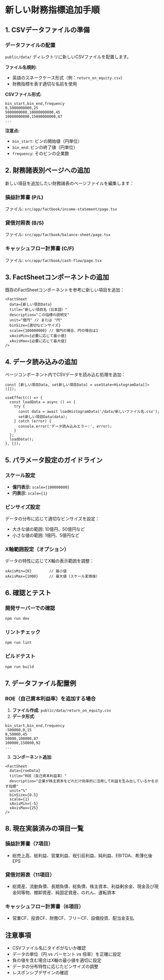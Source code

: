 # 新しい財務指標追加手順

## 1. CSVデータファイルの準備

### データファイルの配置
`public/data/` ディレクトリに新しいCSVファイルを配置します。

**ファイル名規則:**
- 英語のスネークケース形式（例：`return_on_equity.csv`）
- 財務指標を表す適切な名前を使用

**CSVファイル形式:**
```csv
bin_start,bin_end,frequency
0,5000000000,25
5000000000,10000000000,45
10000000000,15000000000,67
...
```

**注意点:**
- `bin_start`: ビンの開始値（円単位）
- `bin_end`: ビンの終了値（円単位）  
- `frequency`: そのビンの企業数

## 2. 財務諸表別ページへの追加

新しい項目を追加したい財務諸表のページファイルを編集します：

### 損益計算書 (P/L)
ファイル: `src/app/factbook/income-statement/page.tsx`

### 貸借対照表 (B/S)  
ファイル: `src/app/factbook/balance-sheet/page.tsx`

### キャッシュフロー計算書 (C/F)
ファイル: `src/app/factbook/cash-flow/page.tsx`

## 3. FactSheetコンポーネントの追加

既存のFactSheetコンポーネントを参考に新しい項目を追加：

```tsx
<FactSheet
  data={新しい項目Data}
  title="新しい項目名（日本語）"
  description="この指標の説明文"
  unit="億円" // または "円"
  binSize={適切なビンサイズ}
  scale={100000000} // 億円の場合、円の場合は1
  xAxisMin={必要に応じて最小値}
  xAxisMax={必要に応じて最大値}
/>
```

## 4. データ読み込みの追加

ページコンポーネント内でCSVデータを読み込む処理を追加：

```tsx
const [新しい項目Data, set新しい項目Data] = useState<HistogramData[]>([]);

useEffect(() => {
  const loadData = async () => {
    try {
      const data = await loadHistogramData('/data/新しいファイル名.csv');
      set新しい項目Data(data);
    } catch (error) {
      console.error('データ読み込みエラー:', error);
    }
  };
  loadData();
}, []);
```

## 5. パラメータ設定のガイドライン

### スケール設定
- **億円表示**: `scale={100000000}`
- **円表示**: `scale={1}`

### ビンサイズ設定
データの分布に応じて適切なビンサイズを設定：
- 大きな値の範囲: 10億円、50億円など
- 小さな値の範囲: 1億円、5億円など

### X軸範囲設定（オプション）
データの特性に応じてX軸の表示範囲を調整：
```tsx
xAxisMin={0}        // 最小値
xAxisMax={1000}     // 最大値（スケール変換後）
```

## 6. 確認とテスト

### 開発サーバーでの確認
```bash
npm run dev
```

### リントチェック
```bash
npm run lint
```

### ビルドテスト
```bash
npm run build
```

## 7. データファイル配置例

### ROE（自己資本利益率）を追加する場合

1. **ファイル作成**: `public/data/return_on_equity.csv`
2. **データ形式**:
```csv
bin_start,bin_end,frequency
-500000,0,15
0,50000,45
50000,100000,87
100000,150000,92
...
```

3. **コンポーネント追加**:
```tsx
<FactSheet
  data={roeData}
  title="ROE（自己資本利益率）"
  description="企業が株主資本をどれだけ効率的に活用して利益を生み出しているかを示す指標"
  unit="%"
  binSize={0.5}
  scale={1}
  xAxisMin={-5}
  xAxisMax={25}
/>
```

## 8. 現在実装済みの項目一覧

### 損益計算書（7項目）
- 総売上高、総利益、営業利益、税引前利益、純利益、EBITDA、希薄化後EPS

### 貸借対照表（11項目）  
- 総資産、流動負債、長期負債、総負債、株主資本、利益剰余金、現金及び現金同等物、棚卸資産、純固定資産、のれん、運転資本

### キャッシュフロー計算書（6項目）
- 営業CF、投資CF、財務CF、フリーCF、設備投資、配当金支払

## 注意事項

- CSVファイル名にタイポがないか確認
- データの単位（円 vs パーセント vs 倍率）を正確に設定
- 負の値を含む場合はX軸の最小値を適切に設定
- データの分布特性に応じたビンサイズの調整
- レスポンシブデザインの確認